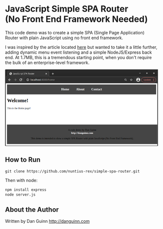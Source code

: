 # JavaScript Simple SPA Router<br>(No Front End Framework Needed)

This code demo was to create a simple SPA (Single Page Application) Router with plain JavaScript using no front end framework.

I was inspired by the article located [here](https://medium.com/altcampus/implementing-simple-spa-routing-using-vanilla-javascript-53abe399bf3c) but wanted to take it a little further, adding dynamic menu event listening and a simple NodeJS/Express back end. At 1.7MB, this is a tremendous starting point, when you don't require the bulk of an enterprise-level framework.

![Alt](/public/img/screenshot.png "Screenshot of Simple SPA Router")

## How to Run

```
git clone https://github.com/nuntius-rex/simple-spa-router.git

```
Then with node:

```
npm install express
node server.js
```

## About the Author
Written by Dan Guinn
http://danguinn.com
